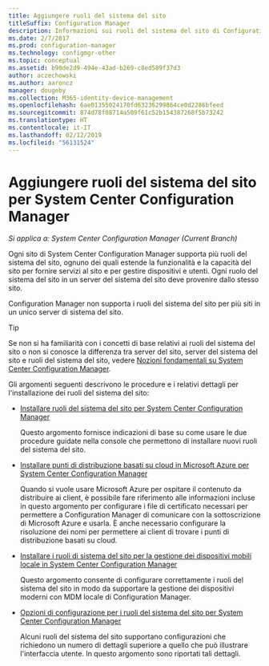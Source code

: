 ```yaml
---
title: Aggiungere ruoli del sistema del sito
titleSuffix: Configuration Manager
description: Informazioni sui ruoli del sistema del sito di Configuration Manager e su come aggiungerli per estendere la funzionalità e la capacità del sito.
ms.date: 2/7/2017
ms.prod: configuration-manager
ms.technology: configmgr-other
ms.topic: conceptual
ms.assetid: b90de2d9-494e-43ad-b269-c8ed589f37d3
author: aczechowski
ms.author: aaroncz
manager: dougeby
ms.collection: M365-identity-device-management
ms.openlocfilehash: 6ae01355024170fd63236299864ce0d2286bfeed
ms.sourcegitcommit: 874d78f08714a509f61c52b154387268f5b73242
ms.translationtype: HT
ms.contentlocale: it-IT
ms.lasthandoff: 02/12/2019
ms.locfileid: "56131524"
---
```

# <a name="add-site-system-roles-for-system-center-configuration-manager"></a>Aggiungere ruoli del sistema del sito per System Center Configuration Manager

*Si applica a: System Center Configuration Manager (Current Branch)*

Ogni sito di System Center Configuration Manager supporta più ruoli del sistema del sito, ognuno dei quali estende la funzionalità e la capacità del sito per fornire servizi al sito e per gestire dispositivi e utenti. Ogni ruolo del sistema del sito in un server del sistema del sito deve provenire dallo stesso sito.   

Configuration Manager non supporta i ruoli del sistema del sito per più siti in un unico server di sistema del sito.  

> [!TIP]  
>  Se non si ha familiarità con i concetti di base relativi ai ruoli del sistema del sito o non si conosce la differenza tra server del sito, server del sistema del sito e ruoli del sistema del sito, vedere [Nozioni fondamentali su System Center Configuration Manager](../../../../core/understand/fundamentals.md).  

 Gli argomenti seguenti descrivono le procedure e i relativi dettagli per l'installazione dei ruoli del sistema del sito:  

-   [Installare ruoli del sistema del sito per System Center Configuration Manager](../../../../core/servers/deploy/configure/install-site-system-roles.md)  

     Questo argomento fornisce indicazioni di base su come usare le due procedure guidate nella console che permettono di installare nuovi ruoli del sistema del sito.  

-   [Installare punti di distribuzione basati su cloud in Microsoft Azure per System Center Configuration Manager](../../../../core/servers/deploy/configure/install-cloud-based-distribution-points-in-microsoft-azure.md)  

    Quando si vuole usare Microsoft Azure per ospitare il contenuto da distribuire ai client, è possibile fare riferimento alle informazioni incluse in questo argomento per configurare i file di certificato necessari per permettere a Configuration Manager di comunicare con la sottoscrizione di Microsoft Azure e usarla. È anche necessario configurare la risoluzione dei nomi per permettere ai client di trovare i punti di distribuzione basati su cloud.  

-   [Installare i ruoli di sistema del sito per la gestione dei dispositivi mobili locale in System Center Configuration Manager](../../../../mdm/get-started/install-site-system-roles-for-on-premises-mdm.md)  

     Questo argomento consente di configurare correttamente i ruoli del sistema del sito in modo da supportare la gestione dei dispositivi moderni con MDM locale di Configuration Manager.  

-   [Opzioni di configurazione per i ruoli del sistema del sito per System Center Configuration Manager](../../../../core/servers/deploy/configure/configuration-options-for-site-system-roles.md)  

     Alcuni ruoli del sistema del sito supportano configurazioni che richiedono un numero di dettagli superiore a quello che può illustrare l'interfaccia utente. In questo argomento sono riportati tali dettagli.  
